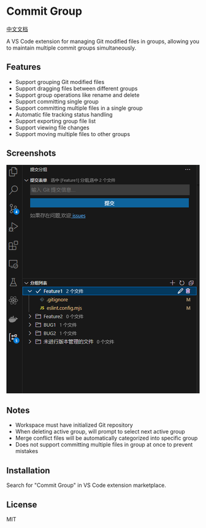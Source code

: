 # Commit Group

[中文文档](README_zh.md)

A VS Code extension for managing Git modified files in groups, allowing you to maintain multiple commit groups simultaneously.

## Features

- Support grouping Git modified files
- Support dragging files between different groups  
- Support group operations like rename and delete
- Support committing single group
- Support committing multiple files in a single group
- Automatic file tracking status handling
- Support exporting group file list
- Support viewing file changes
- Support moving multiple files to other groups

## Screenshots

![image](/docs/imgs/file_show1.png)

## Notes

- Workspace must have initialized Git repository
- When deleting active group, will prompt to select next active group
- Merge conflict files will be automatically categorized into specific group
- Does not support committing multiple files in group at once to prevent mistakes

## Installation

Search for "Commit Group" in VS Code extension marketplace.

## License

MIT
